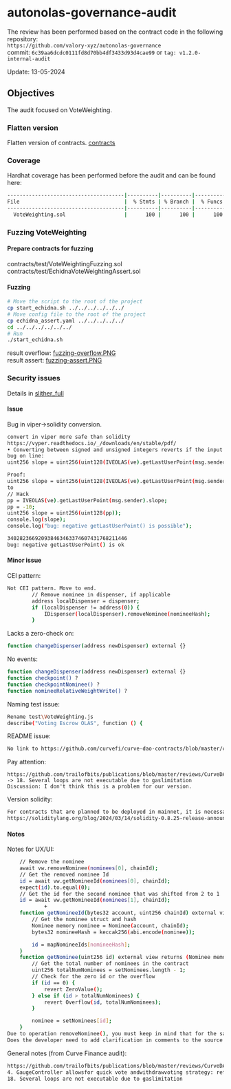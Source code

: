 # autonolas-governance-audit
The review has been performed based on the contract code in the following repository:<br>
`https://github.com/valory-xyz/autonolas-governance` <br>
commit: `6c39aa6dcdc0111fd8d70bb4df3433d93d4cae99` or `tag: v1.2.0-internal-audit` <br> 

Update: 13-05-2024  <br>

## Objectives
The audit focused on VoteWeighting. <BR>

### Flatten version
Flatten version of contracts. [contracts](https://github.com/valory-xyz/autonolas-governance/blob/main/audits/internal12/analysis/contracts)


### Coverage
Hardhat coverage has been performed before the audit and can be found here:
```sh
--------------------------------------|----------|----------|----------|----------|----------------|
File                                  |  % Stmts | % Branch |  % Funcs |  % Lines |Uncovered Lines |
--------------------------------------|----------|----------|----------|----------|----------------|
  VoteWeighting.sol                   |      100 |      100 |      100 |      100 |                |
```

### Fuzzing VoteWeighting

#### Prepare contracts for fuzzing
contracts/test/VoteWeightingFuzzing.sol <br>
contracts/test/EchidnaVoteWeightingAssert.sol <br> 

#### Fuzzing
```sh
# Move the script to the root of the project
cp start_echidna.sh ../../../../../../
# Move config file to the root of the project
cp echidna_assert.yaml ../../../../../
cd ../../../../../../
# Run 
./start_echidna.sh
```
result overflow: [fuzzing-overflow.PNG](https://github.com/valory-xyz/autonolas-governance/blob/main/audits/internal12/analysis/fuzzing/overflow/fuzzing-overflow.PNG) <br>
result assert: [fuzzing-assert.PNG](https://github.com/valory-xyz/autonolas-governance/blob/main/audits/internal12/analysis/fuzzing/overflow/fuzzing-assert.PNG)


### Security issues
Details in [slither_full](https://github.com/valory-xyz/autonolas-governance/blob/main/audits/internal12/analysis/slither_full.txt) <br>

#### Issue
Bug in viper->solidity conversion.
```sh
convert in viper more safe than solidity
https://vyper.readthedocs.io/_/downloads/en/stable/pdf/
• Converting between signed and unsigned integers reverts if the input is negative.
bug on line:
uint256 slope = uint256(uint128(IVEOLAS(ve).getLastUserPoint(msg.sender).slope));

Proof:
uint256 slope = uint256(uint128(IVEOLAS(ve).getLastUserPoint(msg.sender).slope));
to
// Hack
pp = IVEOLAS(ve).getLastUserPoint(msg.sender).slope;
pp = -10;
uint256 slope = uint256(uint128(pp));
console.log(slope);
console.log("bug: negative getLastUserPoint() is possible");

340282366920938463463374607431768211446
bug: negative getLastUserPoint() is ok
```
#### Minor issue
CEI pattern: <br>
```sh
Not CEI pattern. Move to end.
        // Remove nominee in dispenser, if applicable
        address localDispenser = dispenser;
        if (localDispenser != address(0)) {
            IDispenser(localDispenser).removeNominee(nomineeHash);
        }

```
Lacks a zero-check on: <br>
```sh
function changeDispenser(address newDispenser) external {}
```
No events: <br>
```sh
function changeDispenser(address newDispenser) external {}
function checkpoint() ?
function checkpointNominee() ?
function nomineeRelativeWeightWrite() ?
```
Naming test issue: <br>
```sh
Rename test\VoteWeighting.js
describe("Voting Escrow OLAS", function () {
```
README issue: <br>
```sh
No link to https://github.com/curvefi/curve-dao-contracts/blob/master/contracts/GaugeController.vy
```
Pay attention: <br>
```
https://github.com/trailofbits/publications/blob/master/reviews/CurveDAO.pdf -> 18. Several loops are not executable due to gaslimitation
Discussion: I don't think this is a problem for our version.
```
Version solidity: <br>
```sh
For contracts that are planned to be deployed in mainnet, it is necessary to use the features of the latest hard fork.
https://soliditylang.org/blog/2024/03/14/solidity-0.8.25-release-announcement/
```

#### Notes
Notes for UX/UI:
```sh
    // Remove the nominee
    await vw.removeNominee(nominees[0], chainId);
    // Get the removed nominee Id
    id = await vw.getNomineeId(nominees[0], chainId);
    expect(id).to.equal(0);
    // Get the id for the second nominee that was shifted from 2 to 1
    id = await vw.getNomineeId(nominees[1], chainId);
            +
    function getNomineeId(bytes32 account, uint256 chainId) external view returns (uint256 id) {
        // Get the nominee struct and hash
        Nominee memory nominee = Nominee(account, chainId);
        bytes32 nomineeHash = keccak256(abi.encode(nominee));

        id = mapNomineeIds[nomineeHash];
    }
    function getNominee(uint256 id) external view returns (Nominee memory nominee) {
        // Get the total number of nominees in the contract
        uint256 totalNumNominees = setNominees.length - 1;
        // Check for the zero id or the overflow
        if (id == 0) {
            revert ZeroValue();
        } else if (id > totalNumNominees) {
            revert Overflow(id, totalNumNominees);
        }

        nominee = setNominees[id];
    }
Due to operation removeNominee(), you must keep in mind that for the same `id` there can be DIFFERENT(!) `nominee` in different time. ref: tests
Does the developer need to add clarification in comments to the source code? 
```
General notes (from Curve Finance audit): <br>
```sh
https://github.com/trailofbits/publications/blob/master/reviews/CurveDAO.pdf
4. GaugeController allowsfor quick vote andwithdrawvoting strategy: ref: source variable WEIGHT_VOTE_DELAY
18. Several loops are not executable due to gaslimitation
```


